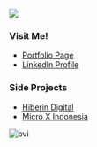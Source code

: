 
 
<a href="https://www.codewars.com/users/blessseeker" target="_blank"><img src="https://www.codewars.com/users/blessseeker/badges/large" /></a>

### Visit Me!

<ul>
 <li><a href="https://blessseeker.github.io" target="_blank">Portfolio Page</a></li>
 <li><a href="https://linkedin.com/in/kamaludin-khoir/" target="_blank">LinkedIn Profile</a></li>
</ul>

### Side Projects

<ul>
 <li><a href="https://github.com/hiberin" target="_blank">Hiberin Digital</a></li>
 <li><a href="https://microx-indonesia.com" target="_blank">Micro X Indonesia</a></li>
</ul>


<img src="https://github-readme-stats.vercel.app/api/top-langs?username=blessseeker&show_icons=true&layout=compact&theme=chartreuse-dark" alt="ovi" />
